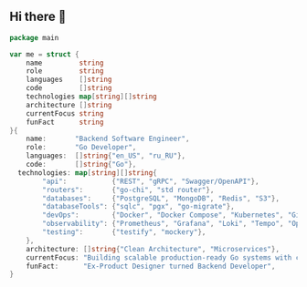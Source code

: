 ## Hi there 👋

```go
package main

var me = struct {
	name         string
	role         string
	languages    []string
	code         []string
	technologies map[string][]string
	architecture []string
	currentFocus string
	funFact      string
}{
	name:       "Backend Software Engineer",
	role:       "Go Developer",
	languages:  []string{"en_US", "ru_RU"},
	code:       []string{"Go"},
  technologies: map[string][]string{
		"api":           {"REST", "gRPC", "Swagger/OpenAPI"},
		"routers":       {"go-chi", "std router"},
		"databases":     {"PostgreSQL", "MongoDB", "Redis", "S3"},
		"databaseTools": {"sqlc", "pgx", "go-migrate"},
		"devOps":        {"Docker", "Docker Compose", "Kubernetes", "GitHub Actions"},
		"observability": {"Prometheus", "Grafana", "Loki", "Tempo", "OpenTelemetry"},
		"testing":       {"testify", "mockery"},
	},
	architecture: []string{"Clean Architecture", "Microservices"},
	currentFocus: "Building scalable production-ready Go systems with comprehensive observability",
	funFact:      "Ex-Product Designer turned Backend Developer",
}
```

<!--
**rshelekhov/rshelekhov** is a ✨ _special_ ✨ repository because its `README.md` (this file) appears on your GitHub profile.

Here are some ideas to get you started:

- 🔭 I’m currently working on ...
- 🌱 I’m currently learning ...
- 👯 I’m looking to collaborate on ...
- 🤔 I’m looking for help with ...
- 💬 Ask me about ...
- 📫 How to reach me: ...
- 😄 Pronouns: ...
- ⚡ Fun fact: ...
-->
